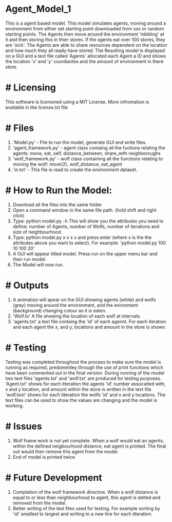 # Agent_Model_1
This is a agent based model. This model simulates agents, moving around a environment from either set starting point downloaded from xxx 
or random starting points. The Agents then move around the environment 'nibbling' at it and then storing this in thier stores. If the agents eat over 100 stores, they are 'sick'. The Agents are able to share resources dependent on the location and how much they all ready have stored. The Resulting model is displayed on a GUI and a text file called 'Agents' allocated each Agent a ID and shows the location 'x' and 'y' coordiantes and the amount of environment in there store. 

# # Licensing 
This software is licensined using a MIT License. More infromation is available in the license.txt file 


# # Files 
1) 'Model.py' - File to run the model, generate GUI and write files. 
2) 'agent_framework.py' - agent class containg all the fuctions relating the agents: move, eat, self, distance_between, share_with neighboroughs
3) 'wolf_framework.py' - wolf class containing all the functions relating to moving the wolf: move(2), wolf_distance, eat_agent 
4) 'in.txt' - This file is read to create the environment dataset. 


# # How to Run the Model:
1) Download all the files into the same folder
2) Open a command window in the same file path. (hold shift and right click)
3) Type: python model.py -h  This will show you the attributes you need to define: number of Agents, number of Wolfs, number of iterations and size of neighbourhood. 
4) Type: python model.py x x x x  and press enter  (where x is the the attributes above you want to select). For example: 'python model.py 100 10 100 20'
5) A GUI will appear titled model. Press run on the upper menu bar and then run model.
6) The Model will now run. 

# # Outputs 
1) A animation will apear on the GUI showing agents (white) and wolfs (grey) moving around the environment, and the evironment (background) changing colour as it is eaten.
2) 'Wolf.tx' A file showing the location of each wolf at intervals. 
3) 'agents.txt' a text file containg the 'id' of each agennt. For each iteration and each agent the x, and y, locations and amount in the store is shown. 

# # Testing 
Testing was completed throughout the process to make sure the model is running as required, predomintley through the use of print functions which have been commented out in the final version.
During running of the model two text files 'agents.txt' and 'wolf.txt' are produced for testing purposes.
'Agent.txt' shows for  each itteration the  agents  'id' number assocaited with, x and y location, and amount within the store is written in the text file. 
'wolf.text' shows for each itteration the wolfs 'id' and x and y locations.
The text files can be used to show the values are changing and the model is working.

# # Issues 
1) Wolf frame work is not yet complete. When a wolf would eat an agents, within the defined neigbourhood distance, eat agent is printed. The final out would then remove this agent from the model. 
2) End of model is printed twice

# # Future Development 
1) Completion of the wolf framework directive. When a wolf distance is equal to or less than neighbourhood to agent, this agent is delted and removed from the model. 
2) Better writing of the test files used for testing. For example sorting by 'id' smallest to largest and writing to a new line for each itteration. 
